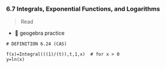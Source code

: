 ### 6.7 Integrals, Exponential Functions, and Logarithms

> Read


- 🎯 geogebra practice 

```
# DEFINITION 6.24 (CAS)

f(x)=Integral(((1)/(t)),t,1,x)  # for x > 0
y=ln(x)
```


